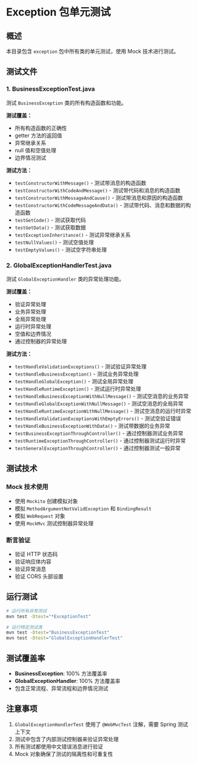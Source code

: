 # Exception 包单元测试

## 概述

本目录包含 `exception` 包中所有类的单元测试，使用 Mock 技术进行测试。

## 测试文件

### 1. BusinessExceptionTest.java
测试 `BusinessException` 类的所有构造函数和功能。

**测试覆盖：**
- 所有构造函数的正确性
- getter 方法的返回值
- 异常继承关系
- null 值和空值处理
- 边界情况测试

**测试方法：**
- `testConstructorWithMessage()` - 测试带消息的构造函数
- `testConstructorWithCodeAndMessage()` - 测试带代码和消息的构造函数
- `testConstructorWithMessageAndCause()` - 测试带消息和原因的构造函数
- `testConstructorWithCodeMessageAndData()` - 测试带代码、消息和数据的构造函数
- `testGetCode()` - 测试获取代码
- `testGetData()` - 测试获取数据
- `testExceptionInheritance()` - 测试异常继承关系
- `testNullValues()` - 测试空值处理
- `testEmptyValues()` - 测试空字符串处理

### 2. GlobalExceptionHandlerTest.java
测试 `GlobalExceptionHandler` 类的异常处理功能。

**测试覆盖：**
- 验证异常处理
- 业务异常处理
- 全局异常处理
- 运行时异常处理
- 空值和边界情况
- 通过控制器的异常处理

**测试方法：**
- `testHandleValidationExceptions()` - 测试验证异常处理
- `testHandleBusinessException()` - 测试业务异常处理
- `testHandleGlobalException()` - 测试全局异常处理
- `testHandleRuntimeException()` - 测试运行时异常处理
- `testHandleBusinessExceptionWithNullMessage()` - 测试空消息的业务异常
- `testHandleGlobalExceptionWithNullMessage()` - 测试空消息的全局异常
- `testHandleRuntimeExceptionWithNullMessage()` - 测试空消息的运行时异常
- `testHandleValidationExceptionsWithEmptyErrors()` - 测试空验证错误
- `testHandleBusinessExceptionWithData()` - 测试带数据的业务异常
- `testBusinessExceptionThroughController()` - 通过控制器测试业务异常
- `testRuntimeExceptionThroughController()` - 通过控制器测试运行时异常
- `testGeneralExceptionThroughController()` - 通过控制器测试一般异常

## 测试技术

### Mock 技术使用
- 使用 `Mockito` 创建模拟对象
- 模拟 `MethodArgumentNotValidException` 和 `BindingResult`
- 模拟 `WebRequest` 对象
- 使用 `MockMvc` 测试控制器异常处理

### 断言验证
- 验证 HTTP 状态码
- 验证响应体内容
- 验证异常消息
- 验证 CORS 头部设置

## 运行测试

```bash
# 运行所有异常测试
mvn test -Dtest="*ExceptionTest"

# 运行特定测试类
mvn test -Dtest="BusinessExceptionTest"
mvn test -Dtest="GlobalExceptionHandlerTest"
```

## 测试覆盖率

- **BusinessException**: 100% 方法覆盖率
- **GlobalExceptionHandler**: 100% 方法覆盖率
- 包含正常流程、异常流程和边界情况测试

## 注意事项

1. `GlobalExceptionHandlerTest` 使用了 `@WebMvcTest` 注解，需要 Spring 测试上下文
2. 测试中包含了内部测试控制器来验证异常处理
3. 所有测试都使用中文错误消息进行验证
4. Mock 对象确保了测试的隔离性和可重复性 
